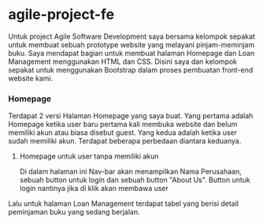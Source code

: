 # agile-project-fe

Untuk project Agile Software Development saya bersama kelompok sepakat untuk membuat sebuah prototype website yang melayani pinjam-meminjam buku. Saya mendapat bagian untuk membuat halaman Homepage dan Loan Management menggunakan HTML dan CSS. Disini saya dan kelompok sepakat untuk menggunakan Bootstrap dalam proses pembuatan front-end website kami.

### Homepage

Terdapat 2 versi Halaman Homepage yang saya buat. Yang pertama adalah Homepage ketika user baru pertama kali membuka website dan belum memiliki akun atau biasa disebut guest. Yang kedua adalah ketika user sudah memiliki akun. Terdapat beberapa perbedaan diantara keduanya.
1. Homepage untuk user tanpa memiliki akun

   Di dalam halaman ini Nav-bar akan menampilkan Nama Perusahaan, sebuah button untuk login dan sebuah button "About Us". Button untuk login nantinya jika di klik akan membawa user
   

  


Lalu untuk halaman Loan Management terdapat tabel yang berisi detail peminjaman buku yang sedang berjalan. 




